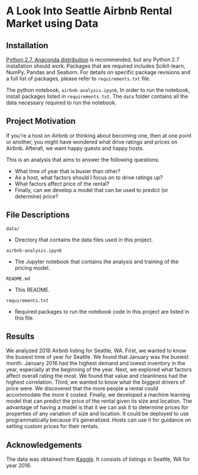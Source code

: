 # A Look Into Seattle Airbnb Rental Market using Data


## Installation
[Python 2.7, Anaconda distribution](https://www.anaconda.com/download/) is recommended, but any Python 2.7 installation should work. 
Packages that are required includes Scikit-learn, NumPy, Pandas and Seaborn. 
For details on specific package revisions and a full list of packages, please refer to `requirements.txt` file.

The python notebook, `airbnb-analysis.ipynb`, 
In order to run the notebook, install packages listed in `requirements.txt`. 
The `data` folder contains all the data necessary required to run the notebook.

## Project Motivation
If you're a host on Airbnb or thinking about becoming one, then at one point or another, you might have wondered what drive ratings and prices on Airbnb. Afterall, we want happy guests and happy hosts.

This is an analysis that aims to answer the following questions:
- What time of year that is busier than other?
- As a host, what factors should I focus on to drive ratings up?
- What factors affect price of the rental?
- Finally, can we develop a model that can be used to predict (or determine) price?

## File Descriptions
`data/`
- Directory that contains the data files used in this project.

`airbnb-analysis.ipynb`
- The Jupyter notebook that contains the analysis and training of the pricing model.

`README.md`
- This README.

`requirements.txt`
- Required packages to run the notebook code in this project are listed in this file.

## Results
We analyzed 2016 Airbnb listing for Seattle, WA. First, we wanted to know the busiest time of year for Seattle. We found that January was the busiest month. January 2016 had the highest demand and lowest inventory in the year, especially at the beginning of the year. Next, we explored what factors affect overall rating the most. We found that value and cleanliness had the highest correlation. Third, we wanted to know what the biggest drivers of price were. We discovered that the more people a rental could accommodate the more it costed. Finally, we developed a machine learning model that can predict the price of the rental given its size and location. The advantage of having a model is that it we can ask it to determine prices for properties of any variation of size and location. It could be deployed to use programmatically because it’s generalized. Hosts can use it for guidance on setting custom prices for their rentals.

## Acknowledgements 
The data was obtained from [Kaggle](https://www.kaggle.com/airbnb/seattle/data). It consists of listings in Seattle, WA for year 2016.
